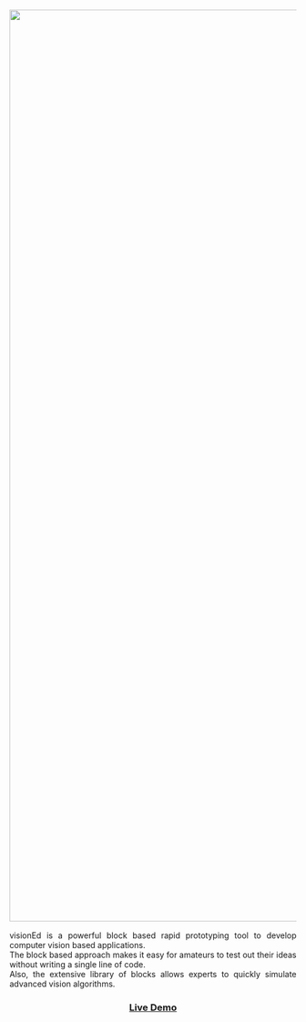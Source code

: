 <h3 style="text-align:center"><img src="http://srsanghavi.com/img/visionEd-1.png" style="height:40vh;width:auto"></h3>
<p style="text-align:justify">
visionEd is a powerful block based rapid prototyping tool to develop computer vision based applications.
<br>
The block based approach makes it easy for amateurs to test out their ideas without writing a single line of code.
<br>
Also, the extensive library of blocks allows experts to quickly simulate advanced vision algorithms.
</p>
<h3 style="text-align:center"><a href="http://bit.ly/2i5Gtkt"> Live Demo </a></h3>
